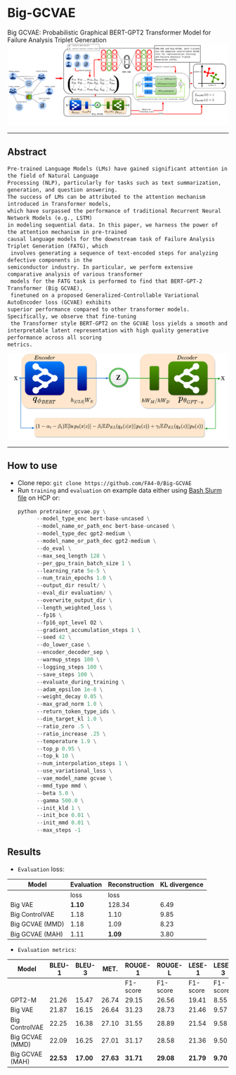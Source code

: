 # Big-GCVAE
Big GCVAE: Probabilistic Graphical BERT-GPT2 Transformer Model for Failure Analysis Triplet Generation
![Complete worflow](https://github.com/FA4-0/Big-GCVAE/blob/main/complete_flow.png)

------------------------------

## Abstract

```
Pre-trained Language Models (LMs) have gained significant attention in the field of Natural Language
Processing (NLP), particularly for tasks such as text summarization, generation, and question answering.
The success of LMs can be attributed to the attention mechanism introduced in Transformer models,
which have surpassed the performance of traditional Recurrent Neural Network Models (e.g., LSTM)
in modeling sequential data. In this paper, we harness the power of the attention mechanism in pre-trained
causal language models for the downstream task of Failure Analysis Triplet Generation (FATG), which
 involves generating a sequence of text-encoded steps for analyzing  defective components in the
semiconductor industry. In particular, we perform extensive comparative analysis of various transformer
 models for the FATG task is performed to find that BERT-GPT-2 Transformer (Big GCVAE),
 finetuned on a proposed Generalized-Controllable Variational AutoEncoder loss (GCVAE) exhibits
superior performance compared to other transformer models. Specifically, we observe that fine-tuning
 the Transformer style BERT-GPT2 on the GCVAE loss yields a smooth and
interpretable latent representation with high quality generative performance across all scoring
metrics.
```
![Big GCVAE](https://github.com/FA4-0/Big-GCVAE/blob/main/biggcvae.png)


------------------------------

## How to use

- Clone repo: ```git clone https://github.com/FA4-0/Big-GCVAE ```
- Run ```training``` and ```evaluation``` on example data either using [Bash Slurm file](https://github.com/FA4-0/Big-GCVAE/blob/main/slurm/pretrainer_gcvae.job) on HCP or:
  ```python
  python pretrainer_gcvae.py \
        --model_type_enc bert-base-uncased \
        --model_name_or_path_enc bert-base-uncased \
        --model_type_dec gpt2-medium \
        --model_name_or_path_dec gpt2-medium \
        --do_eval \
        --max_seq_length 128 \
        --per_gpu_train_batch_size 1 \
        --learning_rate 5e-5 \
        --num_train_epochs 1.0 \
        --output_dir result/ \
        --eval_dir evaluation/ \
        --overwrite_output_dir \
	    --length_weighted_loss \
        --fp16 \
        --fp16_opt_level O2 \
        --gradient_accumulation_steps 1 \
        --seed 42 \
        --do_lower_case \
        --encoder_decoder_sep \
        --warmup_steps 100 \
        --logging_steps 100 \
        --save_steps 100 \
        --evaluate_during_training \
        --adam_epsilon 1e-8 \
        --weight_decay 0.05 \
        --max_grad_norm 1.0 \
        --return_token_type_ids \
        --dim_target_kl 1.0 \
        --ratio_zero .5 \
        --ratio_increase .25 \
       	--temperature 1.9 \
       	--top_p 0.95 \
       	--top_k 10 \
       	--num_interpolation_steps 1 \
       	--use_variational_loss \
       	--vae_model_name gcvae \
       	--mmd_type mmd \
        --beta 5.0 \
        --gamma 500.0 \
        --init_kld 1 \
        --init_bce 0.01 \
        --init_mmd 0.01 \
        --max_steps -1
  ```

## Results
- ```Evaluation``` loss:

| Model           | Evaluation | Reconstruction | KL divergence  |
|-----------------|------------|----------------|----------------|
|                 |  loss      |  loss          |                |
| Big VAE          | **1.10**  | 128.34  | 6.49 |
|    Big ControlVAE      | 1.18  | 1.10  | 9.85 |
| Big GCVAE (MMD)  | 1.18  | 1.09  | 8.23 |
| Big GCVAE (MAH) | 1.11  | **1.09**  | 3.80 |


- ```Evaluation metrics```:
  
| Model           | BLEU-1 | BLEU-3 | MET.  | ROUGE-1  | ROUGE-L  | LESE-1   | LESE-3   |
|-----------------|--------|--------|-------|----------|----------|----------|----------|
|                 |        |        |       | F1-score | F1-score | F1-score | F1-score |
| GPT2-M          | 21.26  | 15.47  | 26.74 | 29.15    | 26.56    | 19.41    | 8.55     |
| Big VAE         | 21.87  | 16.15  | 26.64 | 31.23    | 28.73    | 21.46    | 9.57     |
| Big ControlVAE  | 22.25  | 16.38  | 27.10 | 31.55    | 28.89    | 21.54    | 9.58     |
| Big GCVAE (MMD) | 22.09  | 16.25  | 27.01 | 31.17    | 28.58    | 21.36    | 9.50     |
| Big GCVAE (MAH) | **22.53**  | **17.00**  | **27.63** | **31.71**    | **29.08**    | **21.79**    | **9.70**    |

